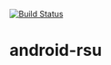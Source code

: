 [![Build Status](https://travis-ci.org/ricardogarfe/android-rsu.svg?branch=master)](https://travis-ci.org/ricardogarfe/android-rsu)

# android-rsu
